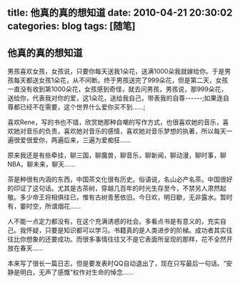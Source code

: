 title: 他真的真的想知道
date: 2010-04-21 20:30:02
categories: blog
tags: [随笔]
---

## 他真的真的想知道

男孩喜欢女孩，女孩说，只要你每天送我1朵花，送满1000朵我就嫁给你。于是男孩每天都送女孩1朵花，从不间断。终于男孩送完了999朵花，但是第二天，女孩一直没有收到第1000朵花，女孩感到奇怪，就去问男孩，男孩说，那999朵花，送给你，代表我对你的爱，这1朵花，送给我自己，带表我的自尊------;如果连自尊都已经不在需要，这个世界什么爱你买不到……;

喜欢Rene，写的书也不错，欣赏她那种自嘲的写作方式，也很喜欢她的音乐，喜欢她对音乐的负责，喜欢她对音乐的感情，喜欢她对音乐梦想的执著，所以每天一遍很爱很爱你，两遍后来，三遍为爱痴狂……

原来我还是有些牵挂，聊三国，聊魔兽，聊音乐，聊新闻，聊动漫，聊时事，聊NBA，聊未来，聊天……

茶是种很有内涵的东西，中国茶文化很有历史。俗语说，名山必产名茶。中国很好的印证了这句话。尤其是古茶树，穿越几百年的时光生存至今，不禁另人肃然起敬。多少帝王将相俱往已，惟有古树青葱依旧。今日欢，明日歇，无非露水。暂时有，霎时空，所谓烟花……

人不能一点定力都没有，在这个充满诱惑的社会。多看点书是有意义的，充实自己。我怀疑，只要是知识都可以学习。书籍真的是人类进步的阶梯。成功者其实往往比你想象的还要成功。而很多事情往往又不是它表面所呈现的那样，花不全然开放在春天……

本来写了很长一篇日志，但是要发表时QQ自动退出了，现在只写最后一句话。“安静是明白，无声了感慨”权作对生命的悼念……